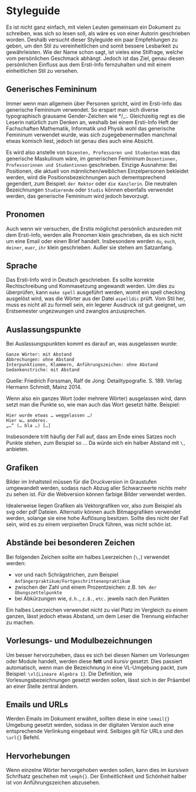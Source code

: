 # Styleguide

Es ist nicht ganz einfach, mit vielen Leuten gemeinsam ein Dokument zu schreiben, was sich so lesen soll, als wäre es von einer Autorin geschrieben worden. Deshalb versucht dieser Styleguide ein paar Empfehlungen zu geben, um den Stil zu vereinheitlichen und somit bessere Lesbarkeit zu gewährleisten. Wie der Name schon sagt, ist vieles eine Stilfrage, welche vom persönlichen Geschmack abhängt. Jedoch ist das Ziel, genau diesen persönlichen Einfluss aus dem Ersti-Info fernzuhalten und mit einem einheitlichen Stil zu versehen.

## Generisches Femininum

Immer wenn man allgemein über Personen spricht, wird im Ersti-Info das generische Femininum verwendet. So erspart man sich diverse typographisch grausame Gender-Zeichen wie \*/\_:. Gleichzeitig regt es die Leserin natürlich zum Denken an, weshalb bei einem Ersti-Info Heft der Fachschaften Mathematik, Informatik und Physik wohl das generische Femininum verwendet wurde, was sich zugegebenermaßen manchmal etwas komisch liest, jedoch ist genau dies auch eine Absicht.

Es wird also anstelle von `Dozenten, Professoren und Studenten` was das generische Maskulinum wäre, im generischen Femininum `Dozentinnen, Professorinnen und Studentinnen` geschrieben. Einzige Ausnahme: Bei Positionen, die aktuell von männlichen/weiblichen Einzelpersonen bekleidet werden, wird die Positionsbezeichnungen auch dementsprechend gegendert, zum Beispiel: `der Rektor` oder `die Kanzlerin`. Die neutralen Bezeichnungen `Studierende` oder `Studis` können ebenfalls verwendet werden, das generische Femininum wird jedoch bevorzugt.

## Pronomen

Auch wenn wir versuchen, die Erstis möglichst persönlich anzureden mit dem Ersti-Info, werden alle Pronomen klein geschrieben, da es sich nicht um eine Email oder einen Brief handelt. Insbesondere werden `du`, `euch`, `deiner`, `euer`, `ihr` klein geschrieben. Außer sie stehen am Satzanfang.

## Sprache

Das Ersti-Info wird in Deutsch geschrieben. Es sollte korrekte Rechtschreibung und Kommasetzung angewandt werden. Um dies zu überprüfen, kann `make spell` ausgeführt werden, womit ein spell checking ausgelöst wird, was die Wörter aus der Datei `aspelldic` prüft. Vom Stil her, muss es nicht all zu formell sein, ein legerer Ausdruck ist gut geeignet, um Erstsemester ungezwungen und zwanglos anzusprechen.

## Auslassungspunkte

Bei Auslassungspunkten kommt es darauf an, was ausgelassen wurde:

    Ganze Wörter: mit Abstand
    Abbrechungen: ohne Abstand
    Interpunktionen, Klammern, Anführungszeichen: ohne Abstand
    Gedankenstriche: mit Abstand

Quelle: Friedrich Forssman, Ralf de Jong: Detailtypografie. S. 189. Verlag Hermann Schmidt, Mainz 2014.

Wenn also ein ganzes Wort (oder mehrere Wörter) ausgelassen wird, dann setzt man die Punkte so, wie man auch das Wort gesetzt hätte.
Beispiel:

    Hier wurde etwas … weggelassen …!
    Hier w… anderes.
    „…“ (… bla …) […]

Insbesondere tritt häufig der Fall auf, dass am Ende eines Satzes noch Punkte stehen, zum Beispiel so ...
Da würde sich ein halber Abstand mit `\,` anbieten.

## Grafiken

Bilder im Inhaltsteil müssen für die Druckversion in Graustufen umgewandelt werden, sodass nach Abzug aller Schwarzwerte nichts mehr zu sehen ist. Für die Webversion können farbige Bilder verwendet werden.

Idealerweise liegen Grafiken als Vektorgrafiken vor, also zum Beispiel als svg oder pdf Dateien. Alternativ können auch Bitmapgrafiken verwendet werden, solange sie eine hohe Auflösung besitzen. Sollte dies nicht der Fall sein, wird es zu einem verpixelten Druck führen, was nicht schön ist.

## Abstände bei besonderen Zeichen

Bei folgenden Zeichen sollte ein halbes Leerzeichen (`\,`) verwendet werden:

- vor und nach Schrägstrichen, zum Beispiel `Anfängerpraktikum/Fortgeschrittenenpraktikum`
- zwischen der Zahl und einem Prozentzeichen: z.B. `50% der Übungszettelpunkte`
- bei Abkürzungen wie, `d.h.`, `z.B.`, `etc.` jeweils nach den Punkten

Ein halbes Leerzeichen verwendet nicht zu viel Platz im Vergleich zu einem ganzen, lässt jedoch etwas Abstand, um dem Leser die Trennung einfacher zu machen.

## Vorlesungs- und Modulbezeichnungen

Um besser hervorzuheben, dass es sich bei diesen Namen um Vorlesungen oder Module handelt, werden diese **fett** und _kursiv_ gesetzt. Dies passiert automatisch, wenn man die Bezeichnung in eine VL-Umgebung packt, zum Beispiel: `\vl{Lineare Algebra 1}`. Die Definition, wie Vorlesungsbezeichnungen gesetzt werden sollen, lässt sich in der Präambel an einer Stelle zentral ändern.

## Emails und URLs

Werden Emails im Dokument erwähnt, sollten diese in eine `\email{}` Umgebung gesetzt werden, sodass in der digitalen Version auch eine entsprechende Verlinkung eingebaut wird. Selbiges gilt für URLs und den `\url{}` Befehl.

## Hervorhebungen

Wenn einzelne Wörter hervorgehoben werden sollen, kann dies im _kursiven_ Schrifsatz geschehen mit `\emph{}`. Der Einheitlichkeit und Schönheit halber ist von Anführungszeichen abzusehen.
